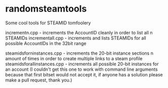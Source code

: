 # randomsteamtools

Some cool tools for STEAMID tomfoolery

incrementn.cpp - increments the AccountID cleanly in order to list all n STEAMIDs
incrementall.cpp - increments and lists STEAMIDs for all possible AccountIDs in the 32bit range

steamidsforninstances.cpp - increments the 20-bit instance sections n amount of times in order to create multiple links to a steam profile
steamidsforallinstances.cpp - increments all possible 20-bit instances for an account (I couldn't get this one to work with command line arguments because that first bitset would not accept it, if anyone has a solution please make a pull request, thank you.)
